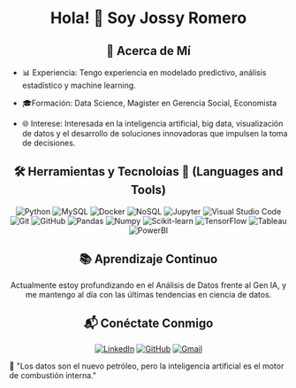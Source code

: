 <div align="center">
  <h1>Hola! 👋 Soy Jossy Romero</h1>
</div>
<div align="center">
<h2>🌟 Acerca de Mí</h2> 
</div>

- 📊 Experiencia: Tengo experiencia en modelado predictivo, análisis estadístico y machine learning.

- 🎓Formación: Data Science, Magister en Gerencia Social, Economista
  
- 🌐 Interese: Interesada en la inteligencia artificial, big data, visualización de datos y el desarrollo de soluciones innovadoras que impulsen la toma de decisiones.


<div align="center">
<h2> 🛠 Herramientas y Tecnoloías 💼 (Languages and Tools)</h2> 

![Python](https://img.shields.io/badge/Python-3776AB?style=flat&logo=python&logoColor=white)
![MySQL](https://img.shields.io/badge/MySQL-4479A1?style=flat-square&logo=MySQL&logoColor=white)
![Docker](https://img.shields.io/badge/Docker-2496ED?style=flat-square&logo=Docker&logoColor=white)
![NoSQL](https://img.shields.io/badge/NoSQL-4DB33D?style=flat&logo=firebase&logoColor=white)
![Jupyter](https://img.shields.io/badge/Jupyter-F37626?style=flat-square&logo=Jupyter&logoColor=white)
![Visual Studio Code](https://img.shields.io/badge/Visual%20Studio%20Code-007ACC?style=flat-square&logo=visual-studio-code&logoColor=white)
![Git](https://img.shields.io/badge/Git-F05032?style=flat-square&logo=git&logoColor=white)
![GitHub](https://img.shields.io/badge/GitHub-181717?style=flat-square&logo=github&logoColor=white)
![Pandas](https://img.shields.io/badge/Pandas-150458?style=flat-square&logo=pandas&logoColor=white)
![Numpy](https://img.shields.io/badge/Numpy-013243?style=flat-square&logo=Numpy&logoColor=white)
![Scikit-learn](https://img.shields.io/badge/ScikitLearn-F7931E?style=flat-square&logo=Scikit-learn&logoColor=white)
![TensorFlow](https://img.shields.io/badge/TensorFlow-FF6F00?style=flat-square&logo=TensorFlow&logoColor=white)
![Tableau](https://img.shields.io/badge/Tableau-E97627?style=flat-square&logo=Tableau&logoColor=white)
![PowerBI](https://img.shields.io/badge/PowerBI-F2C811?style=flat-square&logo=PowerBI&logoColor=white)

</div>

<div align="center">
<h2> 📚 Aprendizaje Continuo</h2>

Actualmente estoy profundizando en el Análisis de Datos frente al Gen IA, y me mantengo al día con las últimas tendencias en ciencia de datos.

</div>
<div align="center">
<h2> 📬 Conéctate Conmigo </h2>

[![LinkedIn](https://img.shields.io/badge/linkedin-%231DA1F2.svg?style=for-the-badge&logo=linkedin&logoColor=white)](https://www.linkedin.com/in/jossy-romero-villanueva-31b11657/)
[![GitHub](https://img.shields.io/badge/github-%2300acee.svg?color=181717&style=for-the-badge&logo=github&logoColor=white)](https://github.com/JossySharry)
[![Gmail](https://img.shields.io/badge/gmail-%2300acee.svg?color=EA4335&style=for-the-badge&logo=gmail&logoColor=white)](mailto:jsromero@pucp.pe)



</div>
🌟 "Los datos son el nuevo petróleo, pero la inteligencia artificial es el motor de combustión interna."
